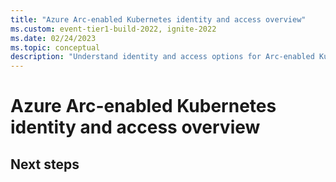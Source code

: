 ```yaml
---
title: "Azure Arc-enabled Kubernetes identity and access overview"
ms.custom: event-tier1-build-2022, ignite-2022
ms.date: 02/24/2023
ms.topic: conceptual
description: "Understand identity and access options for Arc-enabled Kubernetes clusters."
---
```


# Azure Arc-enabled Kubernetes identity and access overview


## Next steps

